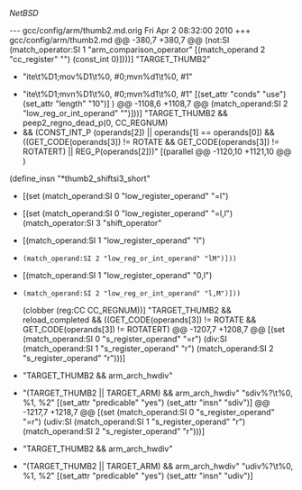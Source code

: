 $NetBSD$

--- gcc/config/arm/thumb2.md.orig	Fri Apr  2 08:32:00 2010
+++ gcc/config/arm/thumb2.md
@@ -380,7 +380,7 @@
 	(not:SI (match_operator:SI 1 "arm_comparison_operator"
 		 [(match_operand 2 "cc_register" "") (const_int 0)])))]
   "TARGET_THUMB2"
-  "ite\\t%D1\;mov%D1\\t%0, #0\;mvn%d1\\t%0, #1"
+  "ite\\t%D1\;mvn%D1\\t%0, #0\;mvn%d1\\t%0, #1"
   [(set_attr "conds" "use")
    (set_attr "length" "10")]
 )
@@ -1108,6 +1108,7 @@
 	  (match_operand:SI 2 "low_reg_or_int_operand" "")]))]
   "TARGET_THUMB2
    && peep2_regno_dead_p(0, CC_REGNUM)
+   && (CONST_INT_P (operands[2]) || operands[1] == operands[0])
    && ((GET_CODE(operands[3]) != ROTATE && GET_CODE(operands[3]) != ROTATERT)
        || REG_P(operands[2]))"
   [(parallel
@@ -1120,10 +1121,10 @@
 )
 
 (define_insn "*thumb2_shiftsi3_short"
-  [(set (match_operand:SI   0 "low_register_operand" "=l")
+  [(set (match_operand:SI   0 "low_register_operand" "=l,l")
 	(match_operator:SI  3 "shift_operator"
-	 [(match_operand:SI 1 "low_register_operand"  "l")
-	  (match_operand:SI 2 "low_reg_or_int_operand" "lM")]))
+	 [(match_operand:SI 1 "low_register_operand"  "0,l")
+	  (match_operand:SI 2 "low_reg_or_int_operand" "l,M")]))
    (clobber (reg:CC CC_REGNUM))]
   "TARGET_THUMB2 && reload_completed
    && ((GET_CODE(operands[3]) != ROTATE && GET_CODE(operands[3]) != ROTATERT)
@@ -1207,7 +1208,7 @@
   [(set (match_operand:SI	  0 "s_register_operand" "=r")
 	(div:SI (match_operand:SI 1 "s_register_operand"  "r")
 		(match_operand:SI 2 "s_register_operand"  "r")))]
-  "TARGET_THUMB2 && arm_arch_hwdiv"
+  "(TARGET_THUMB2 || TARGET_ARM) && arm_arch_hwdiv"
   "sdiv%?\t%0, %1, %2"
   [(set_attr "predicable" "yes")
    (set_attr "insn" "sdiv")]
@@ -1217,7 +1218,7 @@
   [(set (match_operand:SI	   0 "s_register_operand" "=r")
 	(udiv:SI (match_operand:SI 1 "s_register_operand"  "r")
 		 (match_operand:SI 2 "s_register_operand"  "r")))]
-  "TARGET_THUMB2 && arm_arch_hwdiv"
+  "(TARGET_THUMB2 || TARGET_ARM) && arm_arch_hwdiv"
   "udiv%?\t%0, %1, %2"
   [(set_attr "predicable" "yes")
    (set_attr "insn" "udiv")]
